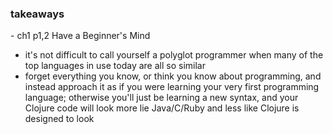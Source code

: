 ### takeaways

\- ch1 p1,2 Have a Beginner's Mind

* it's not difficult to call yourself a polyglot programmer when many of the top languages in use today are all so similar
* forget everything you know, or think you know about programming, and instead approach it as if you were learning your very first programming language;
  otherwise you'll just be learning a new syntax, and your Clojure code will look more lie Java/C/Ruby and less like Clojure is designed to look




